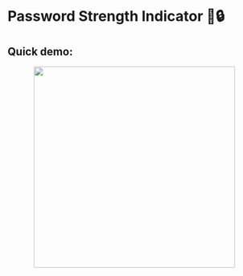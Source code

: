 # Password Strength Indicator :muscle::lock:

## Quick demo:

<p align="center"><a href="https://github.com/mayokunthefirst/Book-Scout"><img src="https://github.com/mayokunthefirst/Password-Strength-Indicator/blob/mayo-gif/GIF/PSIE.gif" width="400"></a></p>
